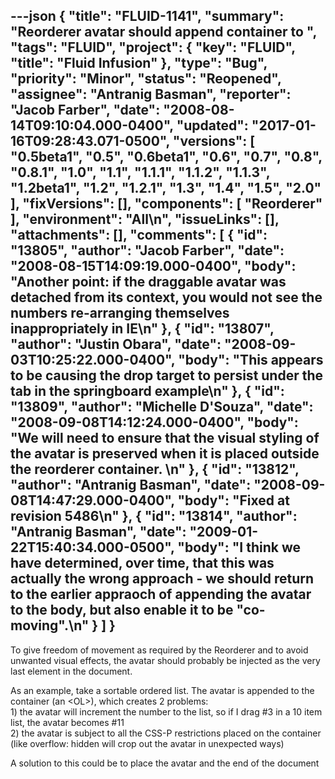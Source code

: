 ---json
{
  "title": "FLUID-1141",
  "summary": "Reorderer avatar should append container to <body>",
  "tags": "FLUID",
  "project": {
    "key": "FLUID",
    "title": "Fluid Infusion"
  },
  "type": "Bug",
  "priority": "Minor",
  "status": "Reopened",
  "assignee": "Antranig Basman",
  "reporter": "Jacob Farber",
  "date": "2008-08-14T09:10:04.000-0400",
  "updated": "2017-01-16T09:28:43.071-0500",
  "versions": [
    "0.5beta1",
    "0.5",
    "0.6beta1",
    "0.6",
    "0.7",
    "0.8",
    "0.8.1",
    "1.0",
    "1.1",
    "1.1.1",
    "1.1.2",
    "1.1.3",
    "1.2beta1",
    "1.2",
    "1.2.1",
    "1.3",
    "1.4",
    "1.5",
    "2.0"
  ],
  "fixVersions": [],
  "components": [
    "Reorderer"
  ],
  "environment": "All\n",
  "issueLinks": [],
  "attachments": [],
  "comments": [
    {
      "id": "13805",
      "author": "Jacob Farber",
      "date": "2008-08-15T14:09:19.000-0400",
      "body": "Another point: if the draggable avatar was detached from its context, you would not see the numbers re-arranging themselves inappropriately in IE\n"
    },
    {
      "id": "13807",
      "author": "Justin Obara",
      "date": "2008-09-03T10:25:22.000-0400",
      "body": "This appears to be causing the drop target to persist under the tab in the springboard example\n"
    },
    {
      "id": "13809",
      "author": "Michelle D'Souza",
      "date": "2008-09-08T14:12:24.000-0400",
      "body": "We will need to ensure that the visual styling of the avatar is preserved when it is placed outside the reorderer container.&#x20;\n"
    },
    {
      "id": "13812",
      "author": "Antranig Basman",
      "date": "2008-09-08T14:47:29.000-0400",
      "body": "Fixed at revision 5486\n"
    },
    {
      "id": "13814",
      "author": "Antranig Basman",
      "date": "2009-01-22T15:40:34.000-0500",
      "body": "I think we have determined, over time, that this was actually the wrong approach - we should return to the earlier appraoch of appending the avatar to the body, but also enable it to be \"co-moving\".\n"
    }
  ]
}
---
To give freedom of movement as required by the Reorderer and to avoid unwanted visual effects, the avatar should probably be injected as the very last element in the document.&#x20;

As an example, take a sortable ordered list. The avatar is appended to the container (an \<OL>), which creates 2 problems:\
1\) the avatar will increment the number to the list, so if I drag #3 in a 10 item list, the avatar becomes #11\
2\) the avatar is subject to all the CSS-P restrictions placed on the container (like overflow: hidden will crop out the avatar in unexpected ways)

A solution to this could be to place the avatar and the end of the document

        